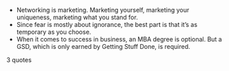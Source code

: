  - Networking is marketing. Marketing yourself, marketing your uniqueness, marketing what you stand for.
 - Since fear is mostly about ignorance, the best part is that it’s as temporary as you choose.
 - When it comes to success in business, an MBA degree is optional. But a GSD, which is only earned by Getting Stuff Done, is required.

3 quotes